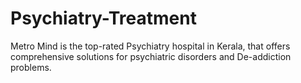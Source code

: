 # Psychiatry-Treatment
Metro Mind is the top-rated Psychiatry hospital in Kerala, that offers comprehensive solutions for psychiatric disorders and De-addiction problems.
